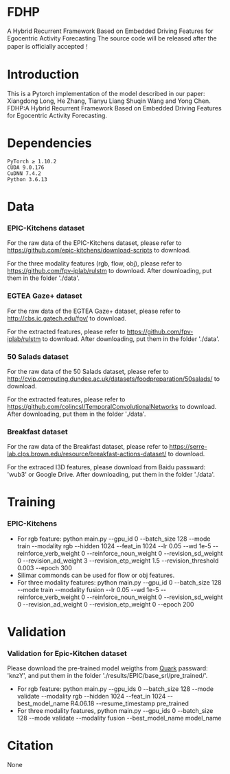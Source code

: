 # FDHP
A Hybrid Recurrent Framework Based on Embedded Driving Features for Egocentric Activity Forecasting The source code will be released after the paper is officially accepted！
# Introduction
This is a Pytorch implementation of the model described in our paper:
    Xiangdong Long, He Zhang, Tianyu Liang Shuqin Wang and Yong Chen. FDHP:A Hybrid Recurrent Framework Based on Embedded Driving Features for Egocentric Activity Forecasting.
# Dependencies
    PyTorch ≥ 1.10.2
    CUDA 9.0.176
    CuDNN 7.4.2
    Python 3.6.13

# Data
### EPIC-Kitchens dataset

For the raw data of the EPIC-Kitchens dataset, please refer to https://github.com/epic-kitchens/download-scripts to download.

For the three modality features (rgb, flow, obj), please refer to https://github.com/fpv-iplab/rulstm to download. After downloading, put them in the folder './data'.

### EGTEA Gaze+ dataset

For the raw data of the EGTEA Gaze+ dataset, please refer to http://cbs.ic.gatech.edu/fpv/ to download.

For the extracted features, please refer to https://github.com/fpv-iplab/rulstm to download. After downloading, put them in the folder './data'.

### 50 Salads dataset

For the raw data of the 50 Salads dataset, please refer to http://cvip.computing.dundee.ac.uk/datasets/foodpreparation/50salads/ to download.

For the extracted features, please refer to https://github.com/colincsl/TemporalConvolutionalNetworks to download. After downloading, put them in the folder './data'.

### Breakfast dataset

For the raw data of the Breakfast dataset, please refer to https://serre-lab.clps.brown.edu/resource/breakfast-actions-dataset/ to download.

For the extraced I3D features, please download from Baidu passward: 'wub3' or Google Drive. After downloading, put them in the folder './data'.

# Training
### EPIC-Kitchens
- For rgb feature: python main.py --gpu_id 0 --batch_size 128 --mode train --modality rgb --hidden 1024 --feat_in 1024 --lr 0.05 --wd 1e-5 --reinforce_verb_weight 0 --reinforce_noun_weight 0  --revision_sd_weight 0 --revision_ad_weight 3 --revision_etp_weight 1.5 --revision_threshold 0.003 --epoch 300
- Silimar commonds can be used for flow or obj features.
- For three modality features: python main.py --gpu_id 0 --batch_size 128 --mode train --modality fusion --lr 0.05 --wd 1e-5 --reinforce_verb_weight 0 --reinforce_noun_weight 0  --revision_sd_weight 0 --revision_ad_weight 0 --revision_etp_weight 0 --epoch 200
# Validation
###  Validation for Epic-Kitchen dataset
Please download the pre-trained model weigths from [Quark](https://pan.quark.cn/s/aad030f99d2f) passward: 'knzY', and put them in the folder './results/EPIC/base_srl/pre_trained/'.

 - For rgb feature: python main.py --gpu_ids 0 --batch_size 128 --mode validate --modality rgb --hidden 1024 --feat_in 1024 --best_model_name R4.06.18 --resume_timestamp pre_trained
 - For three modality features, python main.py --gpu_ids 0 --batch_size 128 --mode validate --modality fusion --best_model_name model_name

# Citation
None
